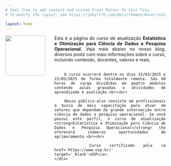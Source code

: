 ```yaml
---
# Feel free to add content and custom Front Matter to this file.
# To modify the layout, see https://jekyllrb.com/docs/themes/#overriding-theme-defaults

layout: home
---
```


<div style='float: left; width: 100%; margin-bottom: 2em;'>
    <div style='float: left; width: 25%; margin-right: 2em; aspect-ratio: 1/1;'>
        <img src='{{site.url}}/images/curso.png' style='width:100%; float: left; border-radius:3%; margin-right: 1em; aspect-ratio: 1/1;'>
    </div>
    <div style='text-align: justify;text-justify: inter-word; padding-top: 0; padding-left: 2em;'>
        Esta é a página do curso de atualização <strong>Estatística e Otimização para Ciência de Dados e Pesquisa Operacional</strong>. Veja mais abaixo no nosso <i>blog</i>, diversos <i>posts</i> com mais informações sobre o curso, incluindo conteúdo, docentes, valores e mais.<br><br>

        O curso ocorrerá dentre os dias 15/03/2025 e 15/05/2025 de forma totalmente remota. São 60 horas de carga divididas em quatro módulos contendo aulas gravadas e atividades de aprendizado e avaliação.<br><br>

        Nosso público-alvo consiste em profissionais à busca de mais capacitação para atuar em setores que dependam da grande intersecção entre ciência de dados e pesquisa operacional. Se você possui este perfil, o curso de atualização <strong>Estatística e Otimização para Ciência de Dados e Pesquisa Operacional</strong> lhe oferecerá inúmeras oportunidades de aprimoramento.<br><br>
        
        Curso certificado pela <a href='https://www.usp.br/' target='_blank'>USP</a>. 
    </div>
</div>
